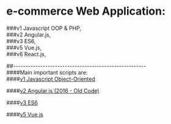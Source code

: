 # e-commerce Web Application:  
 ###v1 Javascript OOP & PHP,  
 ###v2 Angular.js,   
 ###v3 ES6,  
 ###v5 Vue.js,  
 ###v6 React.js,   
 
##------------------------------------------------------  
####Main important scripts are:  
####[v1  Javascript Object-Oriented](https://github.com/bahsoun/E-Commerce-WebApp/blob/master/v1%20Javascript/assets/js/main.js)

  
####[v2  Angular.js (2016 - Old Code)](https://github.com/bahsoun/E-Commerce-WebApp/blob/master/v2%20AngularJs/assets/js)
  
####[v3  ES6](https://github.com/bahsoun/E-Commerce-WebApp/blob/master/v3%20ES6/assets/js/main.js)
  
####[v5  Vue.js](https://github.com/bahsoun/E-Commerce-WebApp/blob/master/v5%20Vue.js/src/js/components.js)
